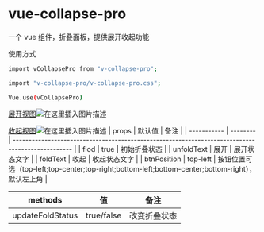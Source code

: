 # vue-collapse-pro

一个 vue 组件，折叠面板，提供展开收起功能

使用方式

```bash
import vCollapsePro from "v-collapse-pro";

import "v-collapse-pro/v-collapse-pro.css";

Vue.use(vCollapsePro)
```

[展开视图](https://fangzhouzhu.github.io/v-collapse-pro/flod.jpg)![在这里插入图片描述](https://fangzhouzhu.github.io/v-collapse-pro/flod.jpg)

[收起视图](https://fangzhouzhu.github.io/v-collapse-pro/unflod.jpg)![在这里插入图片描述](https://fangzhouzhu.github.io/v-collapse-pro/unflod.jpg)
| props | 默认值 | 备注 |
| ----------- | -------- | ------------------------------------------------------------------------------------------------ |
| flod | true | 初始折叠状态 |
| unfoldText | 展开 | 展开状态文字 |
| foldText | 收起 | 收起状态文字 |
| btnPosition | top-left | 按钮位置可选（top-left;top-center;top-right;bottom-left;bottom-center;bottom-right），默认左上角 |

| methods          | 值         | 备注         |
| ---------------- | ---------- | ------------ |
| updateFoldStatus | true/false | 改变折叠状态 |
